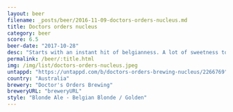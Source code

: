```yaml
---
layout: beer
filename: _posts/beer/2016-11-09-doctors-orders-nucleus.md
title: Doctors orders nucleus
category: beer
score: 6.5
beer-date: "2017-10-28"
desc: "Starts with an instant hit of belgianness. A lot of sweetness too. Doesn’t really provide anything else that it promised"
permalink: /beer/:title.html
img: /img/list/doctors-orders-nucleus.jpeg
untappd: "https://untappd.com/b/doctors-orders-brewing-nucleus/2266769"
country: "Australia"
brewery: "Doctor's Orders Brewing"
breweryURL: "breweryURL"
style: "Blonde Ale - Belgian Blonde / Golden"
---
```

